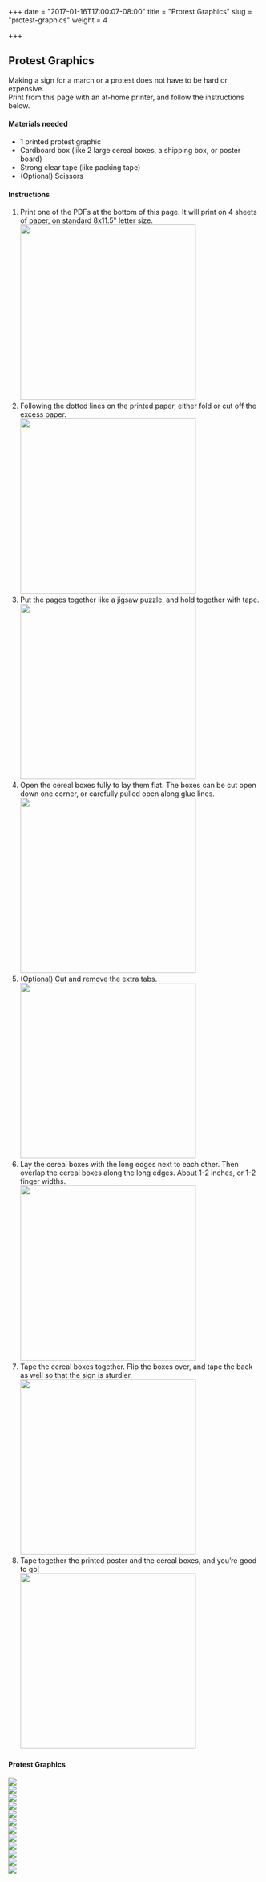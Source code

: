 +++
date = "2017-01-16T17:00:07-08:00"
title = "Protest Graphics"
slug = "protest-graphics"
weight = 4

+++

<h2 class="mt2 mb3">Protest Graphics</h2>

Making a sign for a march or a protest does not have to be hard or expensive.</br>
Print from this page with an at-home printer, and follow the instructions below.

<div>

  <div class="clearfix mt4">
    <div class="col-12 mb2">
      <h4>Materials needed</h4>
    </div>
    <div class="mb2">
      <ul class="mb2">
        <li>1 printed protest graphic</li>
        <li>Cardboard box (like 2 large cereal boxes, a shipping box, or poster board)</li>
        <li>Strong clear tape (like packing tape)</li>
        <li>(Optional) Scissors</li>
      </ul>
    </div>
  </div>

  <div class="clearfix mt4">
    <div class="col-12 mb2">
      <h4>Instructions</h4>
    </div>
    <div class="mb2">
      <ol>
        <li class="mb2">Print one of the PDFs at the bottom of this page. It will print on 4 sheets of paper, on standard 8x11.5" letter size. </br> 
        <img src="/img/inst-01.svg" width="350" height="auto"></li>
        <li class="mb2">Following the dotted lines on the printed paper, either fold or cut off the excess paper.</br> 
        <img src="/img/inst-02.svg" width="350" height="auto"></li>
        <li class="mb2">Put the pages together like a jigsaw puzzle, and hold together with tape.</br> 
        <img src="/img/inst-03.svg" width="350" height="auto"></li>
        <li class="mb2">Open the cereal boxes fully to lay them flat. The boxes can be cut open down one corner, or carefully pulled open along glue lines.</br> 
        <img src="/img/inst-04.svg" width="350" height="auto"></li>
        <li class="mb2">(Optional) Cut and remove the extra tabs.</br> 
        <img src="/img/inst-05.svg" width="350" height="auto"></li>
        <li class="mb2">Lay the cereal boxes with the long edges next to each other. Then overlap the cereal boxes along the long edges. About 1-2 inches, or 1-2 finger widths.</br> 
        <img src="/img/inst-06a.svg" width="350" height="auto"></li>
        <li class="mb2">Tape the cereal boxes together. Flip the boxes over, and tape the back as well so that the sign is sturdier.</br> 
        <img src="/img/inst-06b.svg" width="350" height="auto"></li>
        <li class="mb2">Tape together the printed poster and the cereal boxes, and you’re good to go!</br> 
        <img src="/img/inst-07.svg" width="350" height="auto"></li>
      </ol>
    </div>
  </div>

  <div class="clearfix mt4">
    <div class="col-12 mb2">
      <h4>Protest Graphics</h4>
    </div>
    <div class="sm-col sm-col-4 md-col-2">
      <a href="/pdf/loveisaction_protest_logo.pdf" target="_blank"><img src="/img/logo.svg"></a>
    </div>
    <div class="sm-col sm-col-4 md-col-2">
      <a href="/pdf/loveisaction_protest_ask.pdf" target="_blank"><img src="/img/ask.svg"></a>
    </div>
    <div class="sm-col sm-col-4 md-col-2">
      <a href="/pdf/loveisaction_protest_care.pdf" target="_blank"><img src="/img/care.svg"></a>
    </div>
    <div class="sm-col sm-col-4 md-col-2">
      <a href="/pdf/loveisaction_protest_help.pdf" target="_blank"><img src="/img/help.svg"></a>
    </div>
    <div class="sm-col sm-col-4 md-col-2">
      <a href="/pdf/loveisaction_protest_learn.pdf" target="_blank"><img src="/img/learn.svg"></a>
    </div>
    <div class="sm-col sm-col-4 md-col-2">
      <a href="/pdf/loveisaction_protest_persevere.pdf" target="_blank"><img src="/img/persevere.svg"></a>
    </div>
    <div class="sm-col sm-col-4 md-col-2">
      <a href="/pdf/loveisaction_protest_protect.pdf" target="_blank"><img src="/img/protect.svg"></a>
    </div>
    <div class="sm-col sm-col-4 md-col-2">
      <a href="/pdf/loveisaction_protest_respect.pdf" target="_blank"><img src="/img/respect.svg"></a>
    </div>
    <div class="sm-col sm-col-4 md-col-2">
      <a href="/pdf/loveisaction_protest_share.pdf" target="_blank"><img src="/img/share.svg"></a>
    </div>
    <div class="sm-col sm-col-4 md-col-2">
      <a href="/pdf/loveisaction_protest_show-up.pdf" target="_blank"><img src="/img/show-up.svg"></a>
    </div>
    <div class="sm-col sm-col-4 md-col-2">
      <a href="/pdf/loveisaction_protest_speak-up.pdf" target="_blank"><img src="/img/speak-up.svg"></a>
    </div>
    <div class="sm-col sm-col-4 md-col-2">
      <a href="/pdf/loveisaction_protest_support.pdf" target="_blank"><img src="/img/support.svg"></a>
    </div>
  </div>

</div>

